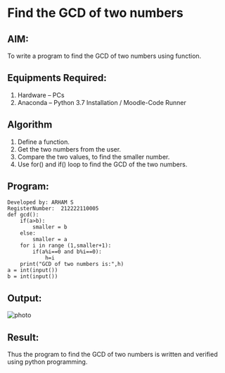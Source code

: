 # Find the GCD of two numbers

## AIM:
To write a program to find the GCD of two numbers using function.

## Equipments Required:
1. Hardware – PCs
2. Anaconda – Python 3.7 Installation / Moodle-Code Runner

## Algorithm
1. Define a function.
2. Get the two numbers from the user.
3. Compare the two values, to find the smaller number.
4. Use for() and if() loop to find the GCD of the two numbers.

## Program:
```
Developed by: ARHAM S
RegisterNumber:  212222110005
def gcd():
    if(a>b):
        smaller = b
    else:
        smaller = a
    for i in range (1,smaller+1):
        if(a%i==0 and b%i==0):
            h=i
    print("GCD of two numbers is:",h)
a = int(input())
b = int(input())

```

## Output:
![photo](https://github.com/arhamshajahan/GCD-of-two-numbers/assets/127313881/6738ad31-3c26-482d-b955-cc26541a339d)


## Result:
Thus the program to find the GCD of two numbers is written and verified using python programming.
